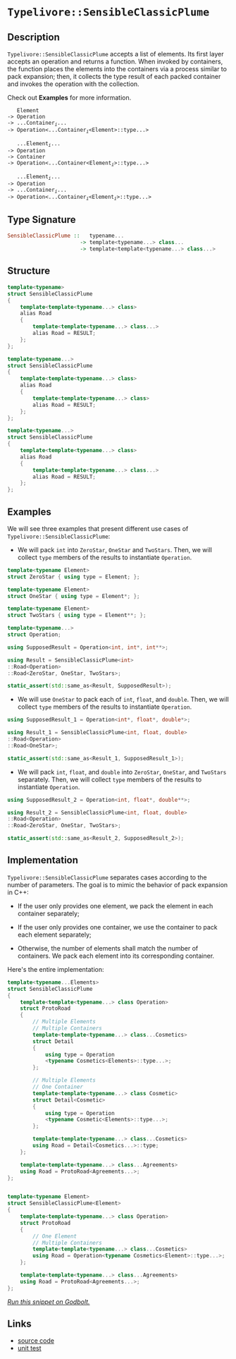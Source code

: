 <!-- Copyright 2024 Feng Mofan
SPDX-License-Identifier: Apache-2.0 -->

# `Typelivore::SensibleClassicPlume`

## Description

`Typelivore::SensibleClassicPlume` accepts a list of elements.
Its first layer accepts an operation and returns a function.
When invoked by containers, the function places the elements into the containers via a process similar to pack expansion;
then, it collects the type result of each packed container and invokes the operation with the collection.

Check out **Examples** for more information.

<pre><code>   Element
-> Operation
-> ...Container<sub><i>i</i></sub>...
-> Operation&lt;...Container<sub><i>i</i></sub>&lt;Element&gt;::type...&gt;</code></pre>
<pre><code>   ...Element<sub><i>i</i></sub>...
-> Operation
-> Container
-> Operation&lt;...Container&lt;Element<sub><i>i</i></sub>&gt;::type...&gt;</code></pre>
<pre><code>   ...Element<sub><i>i</i></sub>...
-> Operation
-> ...Container<sub><i>i</i></sub>...
-> Operation<...Container<sub><i>i</i></sub>&lt;Element<sub><i>i</i></sub>&gt;::type...&gt;</code></pre>

## Type Signature

```Haskell
SensibleClassicPlume ::   typename... 
                       -> template<typename...> class...
                       -> template<template<typename...> class...>
```

## Structure

```C++
template<typename>
struct SensibleClassicPlume
{
    template<template<typename...> class>
    alias Road
    {
        template<template<typename...> class...>
        alias Road = RESULT;
    };
};
```

```C++
template<typename...>
struct SensibleClassicPlume
{
    template<template<typename...> class>
    alias Road
    {
        template<template<typename...> class>
        alias Road = RESULT;
    };
};
```

```C++
template<typename...>
struct SensibleClassicPlume
{
    template<template<typename...> class>
    alias Road
    {
        template<template<typename...> class...>
        alias Road = RESULT;
    };
};
```

## Examples

We will see three examples that present different use cases of `Typelivore::SensibleClassicPlume`:

- We will pack `int` into `ZeroStar`, `OneStar` and `TwoStars`.
Then, we will collect `type` members of the results to instantiate `Operation`.

```C++
template<typename Element>
struct ZeroStar { using type = Element; };

template<typename Element>
struct OneStar { using type = Element*; };

template<typename Element>
struct TwoStars { using type = Element**; };

template<typename...>
struct Operation;

using SupposedResult = Operation<int, int*, int**>;

using Result = SensibleClassicPlume<int>
::Road<Operation>
::Road<ZeroStar, OneStar, TwoStars>;

static_assert(std::same_as<Result, SupposedResult>);
```

- We will use `OneStar` to pack each of `int`, `float`, and `double`.
Then, we will collect `type` members of the results to instantiate `Operation`.

```C++
using SupposedResult_1 = Operation<int*, float*, double*>;

using Result_1 = SensibleClassicPlume<int, float, double>
::Road<Operation>
::Road<OneStar>;

static_assert(std::same_as<Result_1, SupposedResult_1>);
```

- We will pack `int`, `float`, and `double` into `ZeroStar`, `OneStar`, and `TwoStars` separately.
Then, we will collect `type` members of the results to instantiate `Operation`.

```C++
using SupposedResult_2 = Operation<int, float*, double**>;

using Result_2 = SensibleClassicPlume<int, float, double>
::Road<Operation>
::Road<ZeroStar, OneStar, TwoStars>;

static_assert(std::same_as<Result_2, SupposedResult_2>);
```

## Implementation

`Typelivore::SensibleClassicPlume` separates cases according to the number of parameters.
The goal is to mimic the behavior of pack expansion in C++:

- If the user only provides one element, we pack the element in each container separately;

- If the user only provides one container, we use the container to pack each element separately;

- Otherwise, the number of elements shall match the number of containers.
We pack each element into its corresponding container.

Here's the entire implementation:

```C++
template<typename...Elements> 
struct SensibleClassicPlume
{
    template<template<typename...> class Operation>
    struct ProtoRoad
    {
        // Multiple Elements
        // Multiple Containers
        template<template<typename...> class...Cosmetics>
        struct Detail
        {
            using type = Operation
            <typename Cosmetics<Elements>::type...>;
        };

        // Multiple Elements
        // One Container
        template<template<typename...> class Cosmetic>
        struct Detail<Cosmetic>
        {
            using type = Operation
            <typename Cosmetic<Elements>::type...>;
        };

        template<template<typename...> class...Cosmetics>
        using Road = Detail<Cosmetics...>::type;
    };

    template<template<typename...> class...Agreements>
    using Road = ProtoRoad<Agreements...>;
};


template<typename Element>
struct SensibleClassicPlume<Element>
{
    template<template<typename...> class Operation>
    struct ProtoRoad
    {
        // One Element
        // Multiple Containers
        template<template<typename...> class...Cosmetics>
        using Road = Operation<typename Cosmetics<Element>::type...>;
    };

    template<template<typename...> class...Agreements>
    using Road = ProtoRoad<Agreements...>;
};
```

[*Run this snippet on Godbolt.*](https://godbolt.org/#z:OYLghAFBqd5QCxAYwPYBMCmBRdBLAF1QCcAaPECAMzwBtMA7AQwFtMQByARg9KtQYEAysib0QXACx8BBAKoBnTAAUAHpwAMvAFYTStJg1DIApACYAQuYukl9ZATwDKjdAGFUtAK4sGIAMwAbKSuADJ4DJgAcj4ARpjEIACcwQAOqAqETgwe3r4BaRlZAuGRMSzxiSm2mPaOAkIETMQEuT5%2BQTV12Y3NBKXRcQnJwQpNLW35nWN9A%2BWVIwCUtqhexMjsHASYLKkG2yb%2BbgQAnqmMrJgAdDfY9GyCCofYANQmGgCCY8ReDi9CjEysXobgMCkyyGUeUw7w%2BJgA7FZPi8US9trt9jCjui9kwDtizhc2Dcrs8XsgwQoXgB5c7EPHZZ6w1Evb6/AgvZTEVBEABKqCY6GZqIRSI%2BLJZAHpJS8ALJeWiOPaYF53HaMAhPZESlHSuUKpX0F4eQRMCIJLXinVona4/HHW2Yw7HQnMYk3MkUpjgkkeBRsRzIJ7%2BbDCnVsv4AEUwTToYYlovj1peXkyRjRhLe/kjNLpDIESetztO5zdKr9AbwQedaoemueIBAJeuHpDhzFyYRkfbsMLupl8sVeGVqvuGstyb11MixtkZsixD7NoxeKxDpX9ubZZJnsps/9MarTO14YIPyjMbNtGdFcPpjbJ4TiKXLNTEWAGfOWZztIS%2BYYL4igSpaXPulb3m4tbjg2TaEjubb%2BB2Rbwt2iG9o%2BLI4k62KOquxaupc8GvF6Po3LegbBqGGGom%2B6b8oK34vNGsbXkc5FVgoRGNs2PaPl2vFwo%2BWF4ThG5rluhGtsRlIkh8wDEJg6qPMeVoorRH70egjFcjyqCac6ckKUpmpEQJ/FoZ86EfMJm4EWwo7GSpEYcgCDBAiClJVlCPhrlBggqYmQm4ZuwXiXZLakiG5J7r%2B9L1ABD6qayZ7spy3J8gKQp8c%2B1H9jSM5%2BQQS56oOhrlnO5rEBO1o2eJoX4SB7qRdJ3qcWRGTgZRS7qS8mmMbF/4NUS5UHhRNZjv5IbcXBUkCSy5livGtXFvVwHDUR0WtbJ8mKXWXWPj1fWHDmOkZYKBk7cZbXNWZKFmZ8koAFTPS9r2SrCT3PQAKtgQhfS970Pa9wOPYDglwmY/gRBSXhYFmbhoAwGypPWiWwsta1lg5dZOSlfwAFoJKgvTEG8iIpmmH7NoxhXtmTqGLZ8GMuo1Kq04lzn5ZgJNkxYFPvp%2BKrHdjGqPXTC1WczEn2ezVFfHjHJfQA7sT4xUqK/PptTwuFc94t3RZ4NS%2BFpmfJzA3xfdHx6l9mBjC8GhWT1QheKk6RKOgvJ2wa/V5pbRwRAQpAvIHj3B6HYsIYzHyHd7iqMa57mYKCrVedCzqBypjb6UcFuMol2eZc6hPciTwfTtz4zB8rqvNF1huwjMgYAPqtQkBAQGM6CNgolyt8GbhewoBrBy7bsZJgntx0VIaLFbNt2xyXBO5T/yu%2B7k9DwazdcL7f7%2B24ofB1QtACgQYcvOgqzApgkehg3nyx8Pio7wngJ4DfKfgmnPkZ4Ix%2BnzxMHK%2BXgb5ZxADnNwecCwFwgUXXOkQSZMgfvLBkyB%2B5KBaJ3Ag3cQC9zYP3Z0W8X5cFHuvCeU9n4EB3s8OeKCF72zMCvAWY8N6UO3mYPecV86H3/i8E%2BZ8L4gJvnrKOzC6LT2bpw4WicP4eVTpCdOAc%2BECKAZfa%2B9BwGQOgQlOWhdzpHBLrXMgXMy4vBriTeu0cm5Vgwe3bBuD8GYEIUcYh1CzBkPHh7NxUjaHtg4MsWgnAACsvA/AcC0KQVAnA3DWGsKyVY6whaQx4KQAgmgAnLAANYgGCZIK4GhJBcHhP4DQwSNBmECIEMwAAOGp%2BhOCSF4CwCQGgNCkHCZE6JHBeAKBAO09JESAmkDgLAGAiAQCrAIKkLwQcKAQDQLsOgCQoiXE4KoGpgQAC0gRJAvGAMgZALwpBXDMLwSehASB4G7qQ/gggRBiHYFIGQghFAqHUEM0guhSFK3pKkTgPBAkhLCRkqJnBqSzJmRyVAVAXgbO2bs/Zhzjn5M4RADwSz6Ck3MP4LgixeCDK0MsCASBFmpGWWQeZZKKUgGAFIDxNBFQWkoLEUFsQIjNBOAC3g7LmDEBONSWI2hMAOG5aQRZdZpy0C5Z8rAsQvDADcGIWgfTuC8CwCwQwwBxCyrwApBweAABudtQWYFUCK2ZmxUmB1qKC2gH96T8o8FgUFZ48AtLVaQY1xBYgT2jJqow9qjAZOWCfJgwAFAADU8CYCVr%2BcJqS7nCFEOIZ5Sa3lqFBd8/QWqUBxMsPoD%2BfTIDLFQCjbIqqtld2OqYSw1gzBdO9cQa5JqS1dBFfFFwDB3CeHaHoMI5p5jDFIe7YoORe35BHUUeKcwhiJFIXYDtPRxitAnX4BdtQl0NBXbOiow7bArsmOug9sxB1zokMsBQiSNgXoaRwUJHTQXdLhZsnZeyDlHJOWi3AlzsUpPxWkkNywECYEFMMCA2SQCSH8FcJI/h4SSEKWYSQgQ2nBMCEkO9TTSAtNxVcQIXBAg1KSDUwjeSuDBLg8ETpvBum9P6YBoZxLxkksmZC2Z5BKDUqxastgnBmgsENfCLZTBNrpi4EkK4XACnnPwEQZtNyXnJseRIaQ6alCZs%2BboDxvymD/LVUC%2B9ILPndIhdM2ZLwYUvAE0JkTYmPwSakwUl46LUCYoSG8SGZgAOEuGax7jCROMLLc%2BSrFIAbPCa9EYCTXB2mMu2FVFlbKOX8rFbyzlgrhWis9RKjUUqZWRLlQqpVtAVVio1VqnVhW9VLuNaqyJZqLXbDFTaoJnz7WxEdScZ1mxIluo9ak71vqlD%2Bsq%2B%2BENfADARujbG%2BNYqk0PNTWp2QGaPmRO0zm4NtarAFo68WiDUTy0CErdW7M2362NoSAp1tB3F0GucBAVwR7%2B3dt3QsKdmR4rPY%2B2Ot7%2B67vxRJquvIx6AfLtPWUc9C7D1rr0DMFof352XuvU8wzD6aNgo4NZ4ggnhOiaiw5yT0mNAuZ/fJzzuKfNAdICBsDiQDttew7hyThT4SUfhCUyQyHdmkIx3R2wDHfPMfgKxqZUKgsBeILxzYAnEUsAUIao5hrHOYjGLJ391y9ALZTU85bryNNrZ0AEUgun9OArvejp94L2PQthbLvZ8vFcvGV5J1XHJXPub/f4fwVOmMjNJSFilEvA9hcV27ZuLvm5u9bjj3ZfA6AJb6RAVlnz0upc9WngVQqO1ity4IfLoKiuKuVaq1JFXA29fVTVg1dXTXmuQJalrghbXtYdZynrrrm0Dd4ENv1OwxvBr92G6bMa42lnm7IRbuulOrazcbgwW3802D2/AUtR23KcElF3PNdbLANto02lt%2B3L2bvu34R73bvshFe2evd87SCjq%2B7Dn7M7b/vfbWfoHV%2Bwfboh4MO/cOMOIOgBf%2BQ6SOKwawN6eKFuxmXSnA2OLAcuCuSuKuq49sEAZOJAFOeKBK1OtOWA9OhmTOIAZgkm3uwS5SRSbS3u8IRGj6JmnA9GAy1OOSkgwSsGwSNSlSSQkgSQJS8GXA/gd6/gsBtGjBjGRKhmZy9BcBPSEhmSXqFo2QUGQAA%3D)

## Links

- [source code](../../../../conceptrodon/typelivore/sensible_classic_plume.hpp)
- [unit test](../../../../tests/unit/metafunctions/typelivore/sensible_classic_plume.test.hpp)
